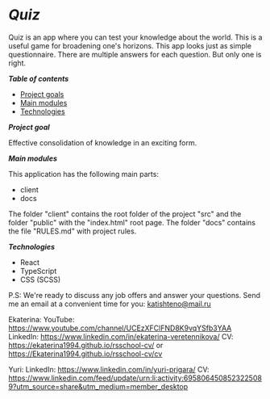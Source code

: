 # **_Quiz_**

Quiz is an app where you can test your knowledge about the world. This is a useful game for broadening one's horizons. This app looks just as simple questionnaire. There are multiple answers for each question. But only one is right.

**_Table of contents_**

- [Project goals](#project-goals)
- [Main modules](#main-modules)
- [Technologies](#technologies)

**_Project goal_** <a name="project-goals"></a>  

Effective consolidation of knowledge in an exciting form.

**_Main modules_** <a name="main-modules"></a>  

This application has the following main parts:

- client
- docs

The folder "client" contains the root folder of the project "src" and the folder "public" with the "index.html" root page.
The folder "docs" contains the file "RULES.md" with project rules.

**_Technologies_** <a name="technologies"></a>  

- React
- TypeScript
- CSS (SCSS)

P.S:
We're ready to discuss any job offers and answer your questions. Send me an email at a convenient time for you:
katishteno@mail.ru

Ekaterina:
YouTube: https://www.youtube.com/channel/UCEzXFClFND8K9vqYSfb3YAA
LinkedIn: https://www.linkedin.com/in/ekaterina-veretennikova/
CV: https://ekaterina1994.github.io/rsschool-cv/ or https://Ekaterina1994.github.io/rsschool-cv/cv

Yuri:
LinkedIn: https://www.linkedin.com/in/yuri-prigara/
CV: https://www.linkedin.com/feed/update/urn:li:activity:6958064508523225089?utm_source=share&utm_medium=member_desktop
